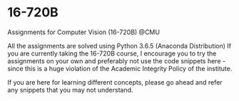# 16-720B
Assignments for Computer Vision (16-720B) @CMU


All the assignments are solved using Python 3.6.5 (Anaconda Distribution)
If you are currently taking the 16-720B course, I encourage you to try the assignments on your own and preferably not use the code snippets here - since this is a huge violation of the Academic Integrity Policy of the institute.

If you are here for learning different concepts, please go ahead and refer any snippets that you may not understand.
